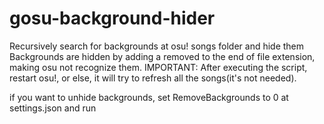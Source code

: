 # gosu-background-hider
Recursively search for backgrounds at osu! songs folder and hide them
Backgrounds are hidden by adding a removed to the end of file extension, making osu not recognize them.
IMPORTANT: After executing the script, restart osu!, or else, it will try to refresh all the songs(it's not needed).

if you want to unhide backgrounds, set RemoveBackgrounds to 0 at settings.json and run
